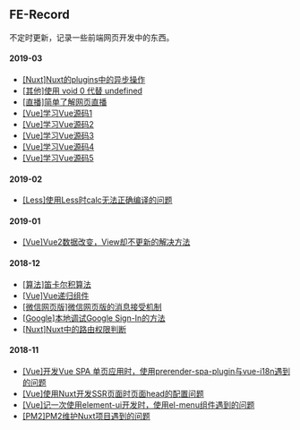 ## FE-Record
不定时更新，记录一些前端网页开发中的东西。 

#### 2019-03
- [[Nuxt]Nuxt的plugins中的异步操作](./2019-03/Nuxt的plugins中的异步操作.md)
- [[其他]使用 void 0 代替 undefined](./2019-03/使用void0代替undefined.md)
- [[直播]简单了解网页直播](./2019-03/简单了解网页直播.md)
- [[Vue]学习Vue源码1](./2019-03/学习Vue源码1.md)
- [[Vue]学习Vue源码2](./2019-03/学习Vue源码2.md)
- [[Vue]学习Vue源码3](./2019-03/学习Vue源码3.md)
- [[Vue]学习Vue源码4](./2019-03/学习Vue源码4.md)
- [[Vue]学习Vue源码5](./2019-03/学习Vue源码4.md)

#### 2019-02
- [[Less]使用Less时calc无法正确编译的问题](./2019-02/使用Less时calc无法正确编译的问题.md)

#### 2019-01
- [[Vue]Vue2数据改变，View却不更新的解决方法](./2019-01/Vue2数据改变，View却不更新的解决方法.md)

#### 2018-12
- [[算法]笛卡尔积算法](./2018-12/笛卡尔积算法.md)
- [[Vue]Vue递归组件](./2018-12/Vue递归组件.md)
- [[微信网页版]微信网页版的消息接受机制](./2018-12/微信网页版的消息接受机制.md)
- [[Google]本地调试Google Sign-In的方法](./2018-12/本地调试Google-Sign-In.md)
- [[Nuxt]Nuxt中的路由权限判断](./2018-12/Nuxt中的路由权限判断.md)

#### 2018-11
- [[Vue]开发Vue SPA 单页应用时，使用prerender-spa-plugin与vue-i18n遇到的问题](./2018-11/prerender-spa-plugin与vue-i18n.md)
- [[Vue]使用Nuxt开发SSR页面时页面head的配置问题](./2018-11/nuxt-head.md)
- [[Vue]记一次使用element-ui开发时，使用el-menu组件遇到的问题](./2018-11/el-menu-bug.md)
- [[PM2]PM2维护Nuxt项目遇到的问题](./2018-11/pm2-problem.md)

